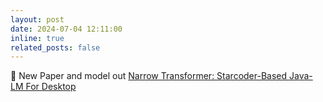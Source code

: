 ```yaml
---
layout: post
date: 2024-07-04 12:11:00
inline: true
related_posts: false
---
```


🚀 New Paper and model out [Narrow Transformer: Starcoder-Based Java-LM For Desktop
](https://arxiv.org/abs/2407.03941)
